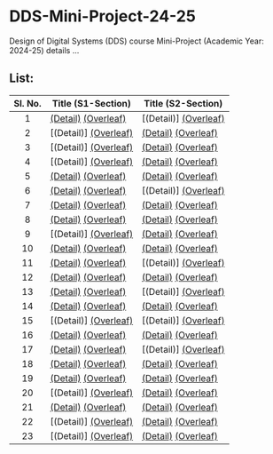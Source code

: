 # DDS-Mini-Project-24-25
Design of Digital Systems (DDS) course Mini-Project (Academic Year: 2024-25) details ...

## List:

| Sl. No. | Title (S1-Section) | Title (S2-Section) |
| :---: | --- | --- |
| 1 | [(Detail)](https://github.com/Akshat-Bharara/S1-T1-Reed-Solomon-Codes) [(Overleaf)](https://www.overleaf.com/project/66f83fdaa7ab13ae4c46ac32) | [(Detail)] [(Overleaf)](https://www.overleaf.com/project/66f8408dfe9c6060f4f4bd0a) |
| 2 | [(Detail)] [(Overleaf)](https://www.overleaf.com/project/66f83fe5aa38c4286de52d8b) | [(Detail)](https://github.com/Sravanthi355/S2_T2) [(Overleaf)](https://www.overleaf.com/project/66f84094cbf1a63e08de8ad7) |
| 3 | [(Detail)] [(Overleaf)](https://www.overleaf.com/project/66f83feefe9c6060f4f49e55) | [(Detail)](https://github.com/AJO248/DDS-Mini-Project-S2-T3) [(Overleaf)](https://www.overleaf.com/project/66f8409bfe9c6060f4f4bf5c) |
| 4 | [(Detail)] [(Overleaf)](https://www.overleaf.com/project/66f83ff6c6eb1ff4c30671a9) | [(Detail)](https://github.com/Puja-me/dds-mini-project_S2-T4) [(Overleaf)](https://www.overleaf.com/project/66f840a2cbf1a63e08de8f1b) |
| 5 | [(Detail)](https://github.com/UtsavBhamra/S1-T5-DDS-mini-project-DineFlow) [(Overleaf)](https://www.overleaf.com/project/66f83ffecbf1a63e08de6b02) | [(Detail)](https://github.com/mani5h-agarwal/S2-T5) [(Overleaf)](https://www.overleaf.com/project/66f840a80f9e207fe0723737) |
| 6 | [(Detail)](https://github.com/preranp/S1-T6) [(Overleaf)](https://www.overleaf.com/project/66f84005a7ab13ae4c46b2c1) | [(Detail)] [(Overleaf)](https://www.overleaf.com/project/66f840affb328954402c2dd8) |
| 7 | [(Detail)](https://github.com/shanjiv177/S1_T7_Interactive_Cricket_Like_Game_Simulator) [(Overleaf)](https://www.overleaf.com/project/66f8400cc6eb1ff4c306760b) | [(Detail)](https://github.com/rakshit-grg/S2-T7-SeatSmart) [(Overleaf)](https://www.overleaf.com/project/66f840b5fb2268efc4db0ead) |
| 8 | [(Detail)](https://github.com/vin06eet/S1-Team8) [(Overleaf)](https://www.overleaf.com/project/66f84012fe9c6060f4f4a404) | [(Detail)](https://github.com/VarshiniAdurti28/DDS_Project_S2-T8) [(Overleaf)](https://www.overleaf.com/project/66f840bc34b3c53668ae3563) |
| 9 | [(Detail)] [(Overleaf)](https://www.overleaf.com/project/66f84018aa38c4286de537ed) | [(Detail)](https://github.com/Padmavati-123/S2-T9) [(Overleaf)](https://www.overleaf.com/project/66f840c246c132e3bf40731a) |
| 10 | [(Detail)](https://github.com/aparkhi83/Elderly-Care-Monitoring-System-S1-10) [(Overleaf)](https://www.overleaf.com/project/66f8401f0f9e207fe07215bf) | [(Detail)](https://github.com/sharhaan89/S2-T10) [(Overleaf)](https://www.overleaf.com/project/66f840c9cbf1a63e08de944e) |
| 11 | [(Detail)](https://github.com/Vanshika-Mittal/S1-T11) [(Overleaf)]() | [(Detail)] [(Overleaf)]() |
| 12 | [(Detail)](https://github.com/cs131-231nitk/DDS_Project-S1-T12) [(Overleaf)]() | [(Detail)](https://github.com/sai-147/S2_T12) [(Overleaf)]() |
| 13 | [(Detail)](https://github.com/sblprateek05/S1-T13-Hardware-Implementation-of-Hashing-Algorithm) [(Overleaf)]() | [(Detail)] [(Overleaf)]() |
| 14 | [(Detail)](https://github.com/shreyaslal/Team-S1-T14-for-DDS-Miniproject-) [(Overleaf)]() | [(Detail)](https://github.com/Mithun-144/S2-T14) [(Overleaf)]() |
| 15 | [(Detail)] [(Overleaf)]() | [(Detail)] [(Overleaf)]() |
| 16 | [(Detail)](https://github.com/Sanjay-k7/DDS-S1-T-16) [(Overleaf)]() | [(Detail)](https://github.com/poolsgithub/DDS-mini-project-S2-T-16) [(Overleaf)]() |
| 17 | [(Detail)](https://github.com/charuneyam/S1-T17-Prepaid-Smart-Energy-Management-System) [(Overleaf)]() | [(Detail)] [(Overleaf)]() |
| 18 | [(Detail)](https://github.com/abhavyasri/An-Enhanced-Kavach-System-for-Train-Accident-Prevention_S1-T18) [(Overleaf)]() | [(Detail)](https://github.com/Sahiiil1406/S2_T18) [(Overleaf)]() |
| 19 | [(Detail)](https://github.com/falconakhil/S1-T19-Small-Scale-Implementation-of-ChaCha20-Encrypter) [(Overleaf)]() | [(Detail)](https://github.com/Rudranx/S2-T19-CasinoSlotMachine) [(Overleaf)]() |
| 20 | [(Detail)] [(Overleaf)]() | [(Detail)](https://github.com/praveenyadav2005/S2-T20) [(Overleaf)]() |
| 21 | [(Detail)](https://github.com/Balagopal-nagulagama/S1-T21-Automated-delivery-locker-system) [(Overleaf)]() | [(Detail)](https://github.com/Srishti-K15/S2-T21) [(Overleaf)]() |
| 22 | [(Detail)] [(Overleaf)]() | [(Detail)](https://github.com/Kranthikiran2005/S2-T22) [(Overleaf)](https://www.overleaf.com/project/66f84114fb2268efc4db2a64) |
| 23 | [(Detail)] [(Overleaf)]() | [(Detail)](https://github.com/Manoj-Barki/DDS_Project_S2_T23) [(Overleaf)](https://www.overleaf.com/project/66f8411d34b3c53668ae46a3) |
